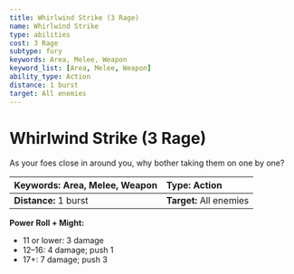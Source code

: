 ```yaml
---
title: Whirlwind Strike (3 Rage)
name: Whirlwind Strike
type: abilities
cost: 3 Rage
subtype: fury
keywords: Area, Melee, Weapon
keyword_list: [Area, Melee, Weapon]
ability_type: Action
distance: 1 burst
target: All enemies
---
```


# Whirlwind Strike (3 Rage)

As your foes close in around you, why bother taking them on one by one?

| **Keywords:** Area, Melee, Weapon | **Type:** Action        |
| :-------------------------------- | :---------------------- |
| **Distance:** 1 burst             | **Target:** All enemies |

**Power Roll + Might:**

- 11 or lower: 3 damage
- 12–16: 4 damage; push 1
- 17+: 7 damage; push 3
